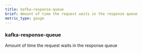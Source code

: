 ```yaml
---
title: kafka-response-queue
brief: Amount of time the request waits in the response queue
metric_type: gauge
---
```

### kafka-response-queue

Amount of time the request waits in the response queue
